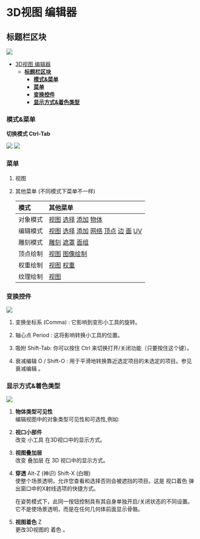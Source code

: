 # 3D视图 编辑器
## **标题栏区块**
![](https://oss.6200052.xyz:44/mddata/ls/2022/12/6/202212061109448.png)

- [3D视图 编辑器](#3d视图-编辑器)
  - [**标题栏区块**](#标题栏区块)
    - [**模式\&菜单**](#模式菜单)
    - [**菜单**](#菜单)
    - [**变换控件**](#变换控件)
    - [**显示方式\&着色类型**](#显示方式着色类型)
  
  
### **模式&菜单**  

**切换模式 Ctrl-Tab**  
  
![](https://oss.6200052.xyz:44/mddata/ls/2022/12/6/202212061040495.png)
![](https://oss.6200052.xyz:44/mddata/ls/2022/12/6/202212061039622.png)   


### **菜单**  

1. 视图  


2. 其他菜单  (不同模式下菜单不一样)  

    | 模式     | 其他菜单  |
    | :------- | :---------------------------------------------------------------- |
    | 对象模式 | [视图]() [选择]() [添加]() [物体]()                               |
    | 编辑模式 | [视图]() [选择]() [添加]() [网络]() [顶点]() [边]() [面]() [UV]() |
    | 雕刻模式 | [雕刻]() [遮罩]() [面组]()                                        |
    | 顶点绘制 | [视图]() [图像绘制]()                                             |
    | 权重绘制 | [视图]() [权重]()                                                 |
    | 纹理绘制 | [视图]()                                                          |



### **变换控件**  

 ![](https://oss.6200052.xyz:44/mddata/ls/2022/12/6/202212061158574.png)

1. 变换坐标系  (Comma)  : 它影响到变形小工具的旋转。   

2. 轴心点 Period :  这将影响转换小工具的位置。  

3. 吸附 Shift-Tab:  你可以按住 Ctrl 来切换打开/关闭功能（只要按住这个键）。

4. 衰减编辑 O / Shift-O : 用于平滑地转换靠近选定项目的未选定的项目。参见 衰减编辑 。

### **显示方式&着色类型**  

![](https://oss.6200052.xyz:44/mddata/ls/2022/12/6/202212061250288.png)


1. **物体类型可见性**  
编辑视图中的对象类型可见性和可选性,例如:

2. **视口小部件**  
    改变 小工具 在3D视口中的显示方式。

3. **视图叠加层**  
    改变 叠加层 在 3D 视口中的显示方式。

4. **穿透**  Alt-Z (神识) Shift-X (白眼)  
    使整个场景透明，允许您查看和选择否则会被遮挡的项目。这是 视口着色 弹出窗口中的X射线选项的快捷方式。

    在姿势模式下，此同一按钮控制具有其自身单独开启/关闭状态的不同设置。它不是使场景透明，而是在任何几何体前面显示骨骼。

5. **视图着色** Z  
    更改3D视图的 着色 。